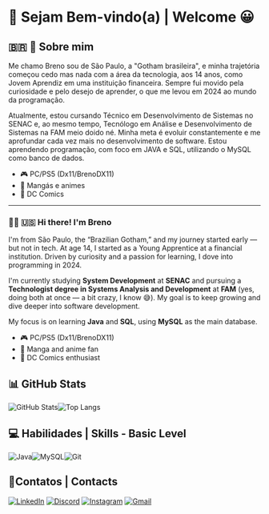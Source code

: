 
# 👋 Sejam Bem-vindo(a) | Welcome 😀

## 🇧🇷  🧙 Sobre mim

Me chamo Breno sou de São Paulo, a "Gotham brasileira", e minha trajetória começou cedo mas nada com a área da tecnologia, aos 14 anos, como Jovem Aprendiz em uma instituição financeira. Sempre fui movido pela curiosidade e pelo desejo de aprender, o que me levou em 2024 ao mundo da programação. 

Atualmente, estou cursando Técnico em Desenvolvimento de Sistemas no SENAC e, ao mesmo tempo, Tecnólogo em Análise e Desenvolvimento de Sistemas na FAM meio doido né. Minha meta é evoluir constantemente e me aprofundar cada vez mais no desenvolvimento de software. 
Estou aprendendo programação, com foco em JAVA e SQL, utilizando o MySQL como banco de dados. 
* 🎮 PC/PS5 (Dx11/BrenoDX11)
* 📖 Mangás e animes
* 🦇 DC Comics
---
### 🧙‍♂️ 🇺🇸 Hi there! I'm Breno

I'm from São Paulo, the “Brazilian Gotham,” and my journey started early — but not in tech. At age 14, I started as a Young Apprentice at a financial institution. Driven by curiosity and a passion for learning, I dove into programming in 2024.

I'm currently studying **System Development** at **SENAC** and pursuing a **Technologist degree in Systems Analysis and Development** at **FAM** (yes, doing both at once — a bit crazy, I know 😅). My goal is to keep growing and dive deeper into software development.

My focus is on learning **Java** and **SQL**, using **MySQL** as the main database.

- 🎮 PC/PS5 (Dx11/BrenoDX11)  
- 📖 Manga and anime fan  
- 🦇 DC Comics enthusiast  

## 📊 GitHub Stats

![GitHub Stats](https://github-readme-stats.vercel.app/api?username=BrenoDx&theme=transparent&bg_color=000&border_color=30A3DC&show_icons=true&icon_color=30A3DC&title_color=E94D5F&text_color=FFF)![Top Langs](https://github-readme-stats-git-masterrstaa-rickstaa.vercel.app/api/top-langs/?username=BrenoDx&layout=compact&bg_color=000&border_color=30A3DC&title_color=E94D5F&text_color=FFF)


## 💻 Habilidades | Skills - Basic Level
![Java](https://img.shields.io/badge/java-%23ED8B00.svg?style=for-the-badge&logo=openjdk&logoColor=white)![MySQL](https://img.shields.io/badge/MySQL-00000F?style=for-the-badge&logo=mysql&logoColor=white)![Git](https://img.shields.io/badge/GIT-E44C30?style=for-the-badge&logo=git&logoColor=white)

## 📓Contatos | Contacts
[![LinkedIn](https://img.shields.io/badge/LinkedIn-0077B5?style=for-the-badge&logo=linkedin&logoColor=white)](https://www.linkedin.com/in/breno-alves-2b0060185/)
[![Discord](https://img.shields.io/badge/Discord-7289DA?style=for-the-badge&logo=discord&logoColor=white)](https://discord.com/channels/@brenodx11)
[![Instagram](https://img.shields.io/badge/-Instagram-%23E4405F?style=for-the-badge&logo=instagram&logoColor=white)](https://instagram.com/brenodx11)
[![Gmail](https://img.shields.io/badge/Gmail-333333?style=for-the-badge&logo=gmail&logoColor=red)](mailto:breno.alvesdx@gmail.com)
